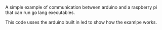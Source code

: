 A simple example of communication between arduino and a raspberry pi that can run go lang executables.

This code usses the arduino built in led to show how the examlpe works.
